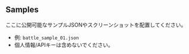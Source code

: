 ## Samples

ここに公開可能なサンプルJSONやスクリーンショットを配置してください。

- 例: `battle_sample_01.json`
- 個人情報/APIキーは含めないでください。

